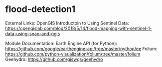 # flood-detection1

External Links: 
OpenGIS Introductoin to Using Sentinel Data: https://opengislab.com/blog/2018/5/14/flood-mapping-with-sentinel-1-data-using-snap-and-qgis

Module Documentation:
Earth Engine API (for Python): https://github.com/google/earthengine-api/tree/master/python/ee
Folium: https://github.com/python-visualization/folium/tree/master/folium
Geehydro: https://github.com/giswqs/geehydro
